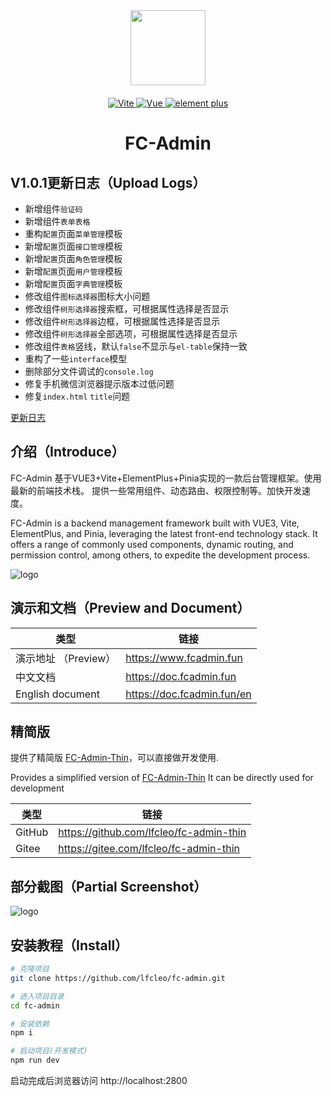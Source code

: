 <div align="center">

<img src="https://mock.fcadmin.fun/web/img/logo.png" width="120px" height="120px"/>

<p align="center" style="margin-top:20px">
	<a href="https://v3.vuejs.org/" target="_blank">
		<img src="https://img.shields.io/badge/vite-5.x-blue" alt="Vite">
	</a>
	<a href="https://v3.vuejs.org/" target="_blank">
		<img src="https://img.shields.io/badge/Vue.js-3.x-green" alt="Vue">
	</a>
	<a href="https://element-plus.org/#/zh-CN/component/changelog" target="_blank">
		<img src="https://img.shields.io/badge/element--plus-latest-blue" alt="element plus">
	</a>
</p>

<h1>FC-Admin</h1>

</div>

## V1.0.1更新日志（Upload Logs）
* 新增组件`验证码`
* 新增组件`表单表格`
* 重构`配置`页面`菜单管理`模板
* 新增`配置`页面`接口管理`模板
* 新增`配置`页面`角色管理`模板
* 新增`配置`页面`用户管理`模板
* 新增`配置`页面`字典管理`模板
* 修改组件`图标选择器`图标大小问题
* 修改组件`树形选择器`搜索框，可根据属性选择是否显示
* 修改组件`树形选择器`边框，可根据属性选择是否显示
* 修改组件`树形选择器`全部选项，可根据属性选择是否显示
* 修改组件`表格`竖线，默认`false`不显示与`el-table`保持一致
* 重构了一些`interface`模型
* 删除部分文件调试的`console.log`
* 修复手机微信浏览器提示版本过低问题
* 修复`index.html` `title`问题

[更新日志](https://doc.fcadmin.fun/version)

## 介绍（Introduce）
FC-Admin 基于VUE3+Vite+ElementPlus+Pinia实现的一款后台管理框架。使用最新的前端技术栈。
提供一些常用组件、动态路由、权限控制等。加快开发速度。

FC-Admin is a backend management framework built with VUE3, Vite, ElementPlus, and Pinia, leveraging the latest front-end technology stack.
It offers a range of commonly used components, dynamic routing, and permission control, among others, to expedite the development process.

![logo](https://mock.fcadmin.fun/web/img/fc-1.png)

## 演示和文档（Preview and Document）

| 类型 | 链接 |
| -------- | -------- |
| 演示地址 （Preview） | https://www.fcadmin.fun |
| 中文文档 | https://doc.fcadmin.fun |
| English document | https://doc.fcadmin.fun/en |

## 精简版

提供了精简版 [FC-Admin-Thin](https://github.com/lfcleo/fc-admin-thin)，可以直接做开发使用.

Provides a simplified version of [FC-Admin-Thin](https://github.com/lfcleo/fc-admin-thin) It can be directly used for development

| 类型 | 链接 |
| -------- | -------- |
| GitHub | https://github.com/lfcleo/fc-admin-thin |
| Gitee | https://gitee.com/lfcleo/fc-admin-thin |

## 部分截图（Partial Screenshot）

![logo](https://mock.fcadmin.fun/web/img/fc-2.png)

## 安装教程（Install）

``` sh
# 克隆项目
git clone https://github.com/lfcleo/fc-admin.git

# 进入项目目录
cd fc-admin

# 安装依赖
npm i

# 启动项目(开发模式)
npm run dev
```
启动完成后浏览器访问 http://localhost:2800